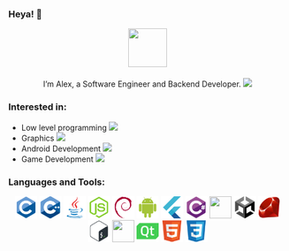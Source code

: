 ### Heya! 👋
<p align="center">
  <img src="https://user-images.githubusercontent.com/5679180/79618120-0daffb80-80be-11ea-819e-d2b0fa904d07.gif" width="70" height="70" />
  <br><br>
    I’m Alex, a Software Engineer and Backend Developer.
    <img src="https://emojis.slackmojis.com/emojis/images/1618243963/29770/pichu_fast.gif?1618243963" width="20"/>
</p>

### Interested in:

- Low level programming <img src="https://emojis.slackmojis.com/emojis/images/1619792438/34582/computer-chip.png?1619792438" width="25"/>
- Graphics <img src="https://emojis.slackmojis.com/emojis/images/1586459340/8574/3d-origin.png?1586459340" width="22"/>
- Android Development <img src="https://emojis.slackmojis.com/emojis/images/1583181174/7947/android10.png?1583181174" width="25"/>
- Game Development <img src="https://emojis.slackmojis.com/emojis/images/1618821631/31779/gameboy.gif?1618821631" width="19"/>

### Languages and Tools:

<p align="center"> 
  <img src="https://raw.githubusercontent.com/devicons/devicon/master/icons/c/c-original.svg" width="40" height="40"/>
  <img src="https://raw.githubusercontent.com/devicons/devicon/master/icons/cplusplus/cplusplus-original.svg" width="40" height="40"/>
  <a href="https://www.java.com"><img src="https://raw.githubusercontent.com/devicons/devicon/master/icons/java/java-original.svg" width="40" height="40"/></a>
  <a href="https://nodejs.org"><img src="https://raw.githubusercontent.com/devicons/devicon/master/icons/nodejs/nodejs-original.svg" width="40" height="40"/></a>
  <a href="https://www.debian.org/"><img src="https://raw.githubusercontent.com/devicons/devicon/master/icons/debian/debian-original.svg" width="40" height="40"/></a>
  <a href="https://www.android.com/"><img src="https://raw.githubusercontent.com/devicons/devicon/master/icons/android/android-plain.svg" width="40" height="40"/></a>
  <a href="https://flutter.dev/"><img src="https://raw.githubusercontent.com/devicons/devicon/master/icons/flutter/flutter-original.svg" width="40" height="40"/></a>
  <a href="https://dotnet.microsoft.com/en-us/languages/csharp"><img src="https://raw.githubusercontent.com/devicons/devicon/master/icons/csharp/csharp-original.svg" width="40" height="40"/></a>
  <img src="https://www.svgrepo.com/show/331760/sql-database-generic.svg" width="40" height="40"/>
  <a href="https://unity.com/"><img src="https://raw.githubusercontent.com/devicons/devicon/master/icons/unity/unity-original.svg" width="40" height="40"/></a>
  <a href="https://www.ruby-lang.org"><img src="https://raw.githubusercontent.com/devicons/devicon/master/icons/ruby/ruby-original.svg" width="40" height="40"/></a>
  <img src="https://raw.githubusercontent.com/devicons/devicon/master/icons/bash/bash-original.svg" width="40" height="40"/>
  <a href="https://almalinux.org/"><img src="https://almalinux.org/images/icon.svg" width="40" height="40"/></a>
  <a href="https://www.qt.io/"><img src="https://raw.githubusercontent.com/devicons/devicon/master/icons/qt/qt-original.svg" width="40" height="40"/></a>
  <img src="https://raw.githubusercontent.com/devicons/devicon/master/icons/html5/html5-original.svg" width="40" height="40"/>
  <img src="https://raw.githubusercontent.com/devicons/devicon/master/icons/css3/css3-original.svg" width="40" height="40"/>
</p>
